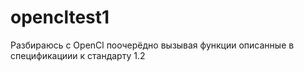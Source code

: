 opencltest1
===========

Разбираюсь с OpenCl поочерёдно вызывая функции описанные в спецификациии к стандарту 1.2
